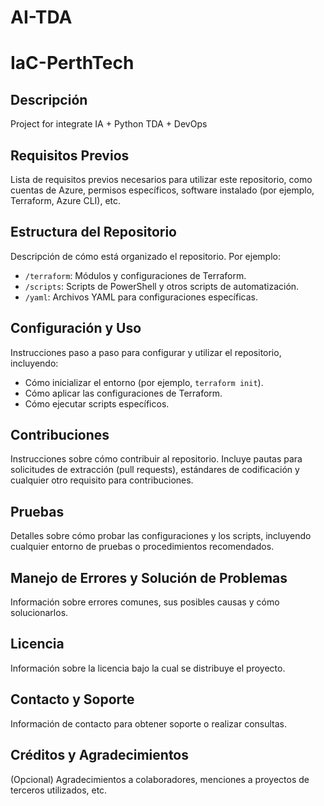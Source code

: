 # AI-TDA


# IaC-PerthTech

## Descripción
Project for integrate IA + Python TDA + DevOps

## Requisitos Previos
Lista de requisitos previos necesarios para utilizar este repositorio, como cuentas de Azure, permisos específicos, software instalado (por ejemplo, Terraform, Azure CLI), etc.

## Estructura del Repositorio
Descripción de cómo está organizado el repositorio. Por ejemplo:
- `/terraform`: Módulos y configuraciones de Terraform.
- `/scripts`: Scripts de PowerShell y otros scripts de automatización.
- `/yaml`: Archivos YAML para configuraciones específicas.

## Configuración y Uso
Instrucciones paso a paso para configurar y utilizar el repositorio, incluyendo:
- Cómo inicializar el entorno (por ejemplo, `terraform init`).
- Cómo aplicar las configuraciones de Terraform.
- Cómo ejecutar scripts específicos.

## Contribuciones
Instrucciones sobre cómo contribuir al repositorio. Incluye pautas para solicitudes de extracción (pull requests), estándares de codificación y cualquier otro requisito para contribuciones.

## Pruebas
Detalles sobre cómo probar las configuraciones y los scripts, incluyendo cualquier entorno de pruebas o procedimientos recomendados.

## Manejo de Errores y Solución de Problemas
Información sobre errores comunes, sus posibles causas y cómo solucionarlos.

## Licencia
Información sobre la licencia bajo la cual se distribuye el proyecto.

## Contacto y Soporte
Información de contacto para obtener soporte o realizar consultas.

## Créditos y Agradecimientos
(Opcional) Agradecimientos a colaboradores, menciones a proyectos de terceros utilizados, etc.
